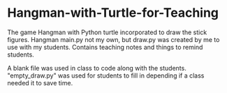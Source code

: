 # Hangman-with-Turtle-for-Teaching
The game Hangman with Python turtle incorporated to draw the stick figures. Hangman main.py not my own, but draw.py was created by me to use with my students.
Contains teaching notes and things to remind students.

A blank file was used in class to code along with the students. "empty_draw.py" was used for students to fill in depending if a class needed it to save time.
